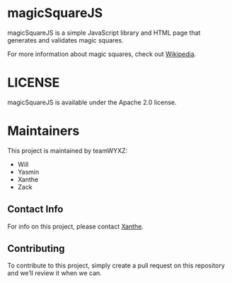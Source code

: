# magicSquareJS

magicSquareJS is a simple JavaScript library and HTML page that generates and validates magic squares.

For more information about magic squares, check out [Wikipedia](https://en.wikipedia.org/wiki/Magic_square).

# LICENSE

magicSquareJS is available under the Apache 2.0 license.

# Maintainers

This project is maintained by teamWYXZ:
- Will
- Yasmin
- Xanthe
- Zack

## Contact Info

For info on this project, please contact [Xanthe](mailto:xanthe@example.com).

## Contributing
To contribute to this project, simply create a pull request on
this repository and we’ll review it when we can.